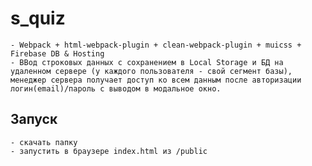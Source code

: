 # s_quiz
	- Webpack + html-webpack-plugin + clean-webpack-plugin + muicss + Firebase DB & Hosting
	- ВВод строковых данных с сохранением в Local Storage и БД на удаленном сервере (у каждого пользователя - свой сегмент базы), менеджер сервера получает доступ ко всем данным после авторизации логин(email)/пароль с выводом в модальное окно.

## Запуск 
	- скачать папку
	- запустить в браузере index.html из /public
